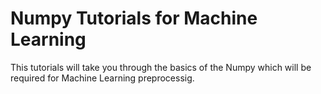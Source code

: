 # Numpy Tutorials for Machine Learning
 This tutorials will take you through the basics of the Numpy which will be required for Machine Learning preprocessig.
